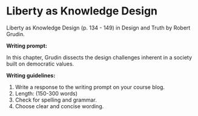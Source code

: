 # Liberty as Knowledge Design

Liberty as Knowledge Design \(p. 134 - 149\) in Design and Truth by Robert Grudin.

**Writing prompt:**

In this chapter, Grudin dissects the design challenges inherent in a society built on democratic values. 

**Writing guidelines:**

1. Write a response to the writing prompt on your course blog.
2. Length: \(150-300 words\)
3. Check for spelling and grammar.
4. Choose clear and concise wording.



